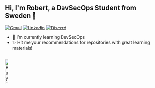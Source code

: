 ## Hi, I'm Robert, a DevSecOps Student from Sweden  👋

[![Gmail](https://img.shields.io/badge/-Gmail-c14438?style=flat&logo=Gmail&logoColor=white)](mailto:vurobert.rv@gmail.com)
[![Linkedin](https://img.shields.io/badge/-LinkedIn-blue?style=flat&logo=Linkedin&logoColor=white)](https://www.linkedin.com/in/robert-vu-69695996/)
[![Discord](https://img.shields.io/badge/Discord-black?style=flat&logo=discord)](https://discord.com/users/roberttvu)


- 🌱 I’m currently learning DevSecOps
- ✨ Hit me your recommendations for repositories with great learning materials!

  
## 
<p align="left">
 <a href="https://www.buymeacoffee.com/roberttvu" target="_blank">
      <img width="14%" alt="Buy me a coffee" src="https://raw.githubusercontent.com/onimur/.github/master/.resources/support-buy-coffee.png"/>
  </a>
</p>

